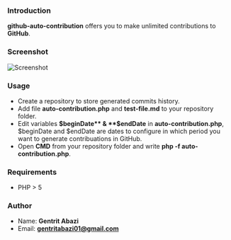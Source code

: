 ### Introduction
**github-auto-contribution** offers you to make unlimited contributions to **GitHub**.

### Screenshot
![Screenshot](https://i.imgur.com/qsSeTjb.png)

### Usage
* Create a repository to store generated commits history.
* Add file **auto-contribution.php** and **test-file.md** to your repository folder.
* Edit variables **$beginDate** & **$endDate** in **auto-contribution.php**, $beginDate and $endDate are dates to configure in which period you want to generate contribuations in GitHub.
* Open **CMD** from your repository folder and write **php -f auto-contribution.php**.

### Requirements
* PHP > 5

### Author
* Name: **Gentrit Abazi**
* Email: **gentritabazi01@gmail.com**
